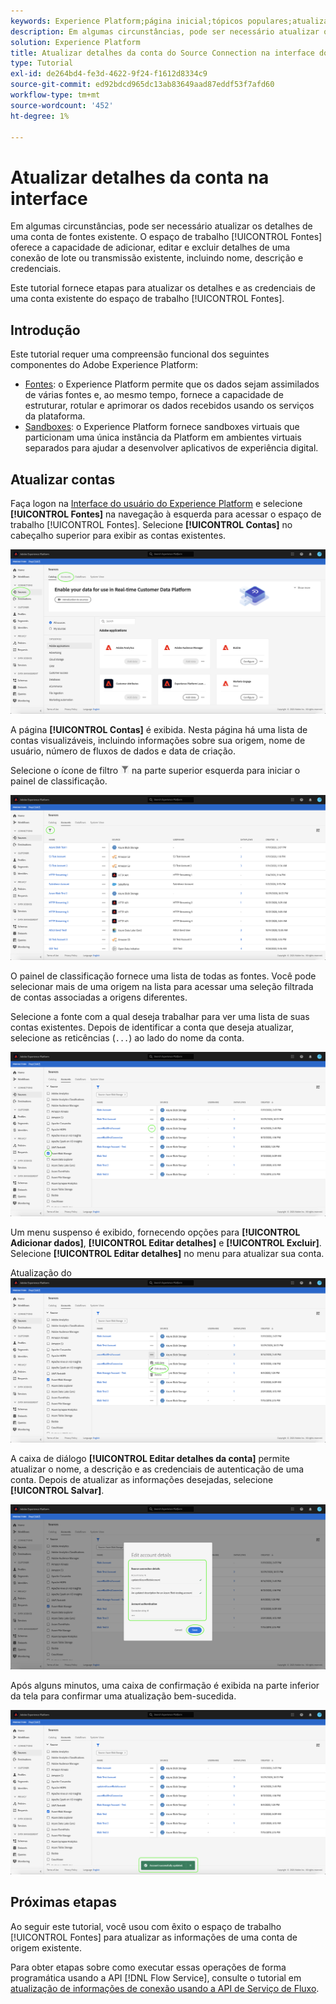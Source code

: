 ```yaml
---
keywords: Experience Platform;página inicial;tópicos populares;atualizar contas
description: Em algumas circunstâncias, pode ser necessário atualizar os detalhes de uma conta de fontes existente. O espaço de trabalho de Origens fornece a capacidade de adicionar, editar e excluir detalhes de uma conexão de lote ou transmissão existente, incluindo nome, descrição e credenciais.
solution: Experience Platform
title: Atualizar detalhes da conta do Source Connection na interface do usuário
type: Tutorial
exl-id: de264bd4-fe3d-4622-9f24-f1612d8334c9
source-git-commit: ed92bdcd965dc13ab83649aad87eddf53f7afd60
workflow-type: tm+mt
source-wordcount: '452'
ht-degree: 1%

---
```


# Atualizar detalhes da conta na interface

Em algumas circunstâncias, pode ser necessário atualizar os detalhes de uma conta de fontes existente. O espaço de trabalho [!UICONTROL Fontes] oferece a capacidade de adicionar, editar e excluir detalhes de uma conexão de lote ou transmissão existente, incluindo nome, descrição e credenciais.

Este tutorial fornece etapas para atualizar os detalhes e as credenciais de uma conta existente do espaço de trabalho [!UICONTROL Fontes].

## Introdução

Este tutorial requer uma compreensão funcional dos seguintes componentes do Adobe Experience Platform:

- [Fontes](../../home.md): o Experience Platform permite que os dados sejam assimilados de várias fontes e, ao mesmo tempo, fornece a capacidade de estruturar, rotular e aprimorar os dados recebidos usando os serviços da plataforma.
- [Sandboxes](../../../sandboxes/home.md): o Experience Platform fornece sandboxes virtuais que particionam uma única instância da Platform em ambientes virtuais separados para ajudar a desenvolver aplicativos de experiência digital.

## Atualizar contas

Faça logon na [Interface do usuário do Experience Platform](https://platform.adobe.com) e selecione **[!UICONTROL Fontes]** na navegação à esquerda para acessar o espaço de trabalho [!UICONTROL Fontes]. Selecione **[!UICONTROL Contas]** no cabeçalho superior para exibir as contas existentes.

![catálogo](../../images/tutorials/update/catalog.png)

A página **[!UICONTROL Contas]** é exibida. Nesta página há uma lista de contas visualizáveis, incluindo informações sobre sua origem, nome de usuário, número de fluxos de dados e data de criação.

Selecione o ícone de filtro ![filtro](../../images/tutorials/update/filter.png) na parte superior esquerda para iniciar o painel de classificação.

![lista de contas](../../images/tutorials/update/accounts-list.png)

O painel de classificação fornece uma lista de todas as fontes. Você pode selecionar mais de uma origem na lista para acessar uma seleção filtrada de contas associadas a origens diferentes.

Selecione a fonte com a qual deseja trabalhar para ver uma lista de suas contas existentes. Depois de identificar a conta que deseja atualizar, selecione as reticências (`...`) ao lado do nome da conta.

![classificação de contas](../../images/tutorials/update/accounts-sort.png)

Um menu suspenso é exibido, fornecendo opções para **[!UICONTROL Adicionar dados]**, **[!UICONTROL Editar detalhes]** e **[!UICONTROL Excluir]**. Selecione **[!UICONTROL Editar detalhes]** no menu para atualizar sua conta.

Atualização do ![](../../images/tutorials/update/update.png)

A caixa de diálogo **[!UICONTROL Editar detalhes da conta]** permite atualizar o nome, a descrição e as credenciais de autenticação de uma conta. Depois de atualizar as informações desejadas, selecione **[!UICONTROL Salvar]**.

![editar-detalhes-da-conta](../../images/tutorials/update/edit-account-details.png)

Após alguns minutos, uma caixa de confirmação é exibida na parte inferior da tela para confirmar uma atualização bem-sucedida.

![atualização-confirmada](../../images/tutorials/update/update-confirmed.png)

## Próximas etapas

Ao seguir este tutorial, você usou com êxito o espaço de trabalho [!UICONTROL Fontes] para atualizar as informações de uma conta de origem existente.

Para obter etapas sobre como executar essas operações de forma programática usando a API [!DNL Flow Service], consulte o tutorial em [atualização de informações de conexão usando a API de Serviço de Fluxo](../../tutorials/api/update.md).
